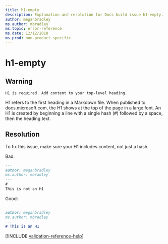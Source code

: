 ```yaml
---
title: h1-empty
description: Explanation and resolution for Docs build issue h1-empty.
author: meganbradley
ms.author: mbradley
ms.topic: error-reference
ms.date: 12/12/2018
ms.prod: non-product-specific
---
```

# h1-empty

## Warning

`H1 is required. Add content to your top-level heading.`

H1 refers to the first heading in a Markdown file. When published to docs.microsoft.com, the H1 shows at the top of the page in a large font. An H1 is created by beginning a line with a single hash (#) followed by a space, then the heading text.

## Resolution

To fix this issue, make sure your H1 includes content, not just a hash.

Bad:

```markdown
---
author: meganbradley
ms.author: mbradley
---
#
This is not an H1
```

Good:

```markdown
---
author: meganbradley
ms.author: mbradley
---
# This is an H1
```

<!--make sure to add this file to your includes folder and verify the path-->
[!INCLUDE [validation-reference-help](includes/validation-reference-help.md)]
